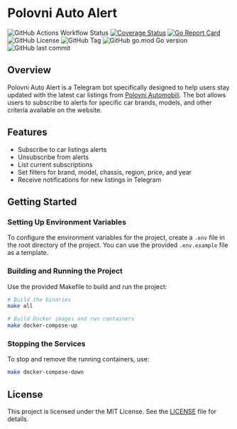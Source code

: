 # Polovni Auto Alert

![GitHub Actions Workflow Status](https://img.shields.io/github/actions/workflow/status/gudimz/polovni-auto-alert/checker.yaml)
[![Coverage Status](https://coveralls.io/repos/github/gudimz/polovni-auto-alert/badge.svg?branch=main)](https://coveralls.io/github/gudimz/polovni-auto-alert?branch=main)
[![Go Report Card](https://goreportcard.com/badge/github.com/gudimz/polovni-auto-alert)](https://goreportcard.com/report/github.com/gudimz/polovni-auto-alert)
![GitHub License](https://img.shields.io/github/license/gudimz/polovni-auto-alert)
![GitHub Tag](https://img.shields.io/github/v/tag/gudimz/polovni-auto-alert)
![GitHub go.mod Go version](https://img.shields.io/github/go-mod/go-version/gudimz/polovni-auto-alert)
![GitHub last commit](https://img.shields.io/github/last-commit/gudimz/polovni-auto-alert)
## Overview

Polovni Auto Alert is a Telegram bot specifically designed to help users stay updated with the latest car listings from [Polovni Automobili](https://www.polovniautomobili.com/). The bot allows users to subscribe to alerts for specific car brands, models, and other criteria available on the website.

## Features

- Subscribe to car listings alerts
- Unsubscribe from alerts
- List current subscriptions
- Set filters for brand, model, chassis, region, price, and year
- Receive notifications for new listings in Telegram

## Getting Started

### Setting Up Environment Variables

To configure the environment variables for the project, create a `.env` file in the root directory of the project. You can use the provided `.env.example` file as a template.

### Building and Running the Project
Use the provided Makefile to build and run the project:

```sh
# Build the binaries
make all

# Build Docker images and run containers
make docker-compose-up

```

###  Stopping the Services
To stop and remove the running containers, use:

```sh
make docker-compose-down
```

## License

This project is licensed under the MIT License. See the [LICENSE](https://github.com/gudimz/polovni-auto-alert/blob/main/LICENSE) file for details.
